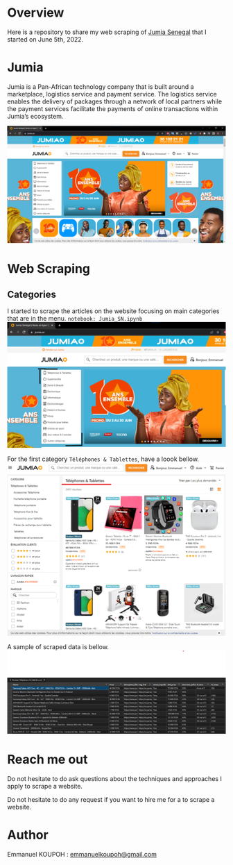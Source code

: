 # Overview

Here is a repository to share my web scraping of [Jumia Senegal](www.jumia.sn) that I started on June 5th, 2022.

# Jumia

Jumia is a Pan-African technology company that is built around a marketplace, logistics service and payment service. The logistics service enables the delivery of packages through a network of local partners while the payment services facilitate the payments of online transactions within Jumia’s ecosystem.

![first page](src/jumia_sn.png)

# Web Scraping
## Categories
I started to scrape the articles on the website focusing on main categories that are in the menu. `notebook: Jumia_SN.ipynb`
![menu](src/menu.png)

For the first category `Téléphones & Tablettes`, have a loook bellow. 
![Téléphones & Tablettes page](src/phones%20and%20tablets.png)


A sample of scraped data is bellow.
![Téléphones & Tablettes csv](src/phones%20and%20tablets%20csv.png)

# Reach me out

Do not hesitate to do ask questions about the techniques and approaches I apply to scrape a website. 

Do not hesitate to do any request if you want to hire me for a to scrape a website. 

# Author
Emmanuel KOUPOH : emmanuelkoupoh@gmail.com